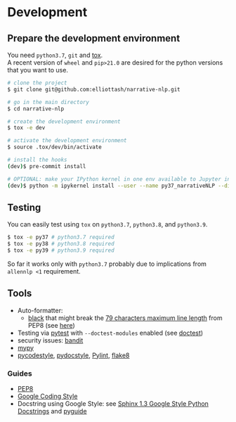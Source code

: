 # Development

## Prepare the development environment
You need `python3.7`, `git` and [tox](https://tox.readthedocs.io/en/latest/).  
A recent version of `wheel` and `pip>21.0` are desired for the python versions that you want to use.

```bash
# clone the project
$ git clone git@github.com:elliottash/narrative-nlp.git

# go in the main directory
$ cd narrative-nlp

# create the development environment
$ tox -e dev

# activate the development environment
$ source .tox/dev/bin/activate

# install the hooks
(dev)$ pre-commit install

# OPTIONAL: make your IPython kernel in one env available to Jupyter in a different env
(dev)$ python -m ipykernel install --user --name py37_narrativeNLP --display-name "Python 3.7 (narrativeNLP)"
```

## Testing
You can easily test using `tox` on `python3.7`, `python3.8`, and `python3.9`.

```bash
$ tox -e py37 # python3.7 required
$ tox -e py38 # python3.8 required
$ tox -e py39 # python3.9 required
```

So far it works only with `python3.7` probably due to implications from `allennlp <1` requirement.


## Tools
- Auto-formatter:
    - [black](https://black.readthedocs.io/en/stable/) that might break the [79 characters maximum line length](https://www.python.org/dev/peps/pep-0008/#maximum-line-length) from PEP8 (see [here](https://github.com/psf/black#line-length))
- Testing via [pytest](https://docs.pytest.org/en/latest/) with `--doctest-modules` enabled (see [doctest](http://doc.pytest.org/en/latest/doctest.html))
- security issues: [bandit](https://github.com/PyCQA/bandit)
- [mypy](http://mypy-lang.org/)
- [pycodestyle](https://github.com/PyCQA/pycodestyle), [pydocstyle](https://github.com/PyCQA/pydocstyle), [Pylint](https://github.com/PyCQA/pylint), [flake8](https://gitlab.com/pycqa/flake8)

### Guides
- [PEP8](https://www.python.org/dev/peps/pep-0008/)
- [Google Coding Style](http://google.github.io/styleguide/pyguide.html)
- Docstring using Google Style: see [Sphinx 1.3 Google Style Python Docstrings](https://sphinxcontrib-napoleon.readthedocs.io/en/latest/example_google.html) and [pyguide](http://google.github.io/styleguide/pyguide.html#38-comments-and-docstrings)
